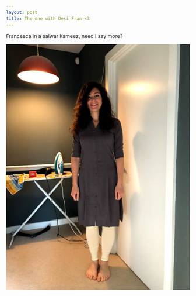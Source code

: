 ```yaml
---
layout: post
title: The one with Desi Fran <3
---
```


Francesca in a salwar kameez, need I say more?

![Fran](/images/desi_fran.jpg)

